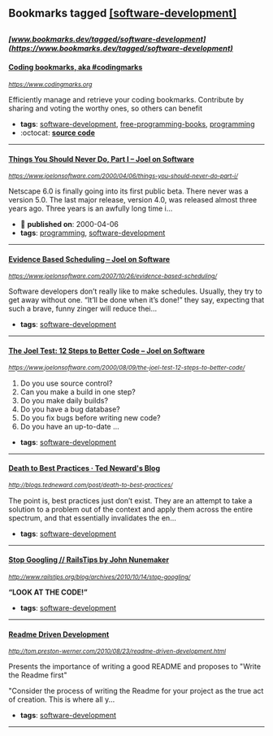 ## Bookmarks tagged [[software-development]](https://www.bookmarks.dev?q=[software-development])

_<sup><sup>[www.bookmarks.dev/tagged/software-development](https://www.bookmarks.dev/tagged/software-development)</sup></sup>_
---
#### [Coding bookmarks, aka #codingmarks](https://www.codingmarks.org)
_<sup>https://www.codingmarks.org</sup>_

Efficiently manage and retrieve your coding bookmarks. Contribute by sharing and voting the worthy ones, so others can benefit
* **tags**: [software-development](../tagged/software-development.md), [free-programming-books](../tagged/free-programming-books.md), [programming](../tagged/programming.md)
* :octocat: **[source code](https://github.com/Codingpedia/codingmarks)**
---
#### [Things You Should Never Do, Part I – Joel on Software](https://www.joelonsoftware.com/2000/04/06/things-you-should-never-do-part-i/)
_<sup>https://www.joelonsoftware.com/2000/04/06/things-you-should-never-do-part-i/</sup>_

Netscape 6.0 is finally going into its first public beta. There never was a version 5.0. The last major release, version 4.0, was released almost three years ago. Three years is an awfully long time i...
* :calendar: **published on**: 2000-04-06
* **tags**: [programming](../tagged/programming.md), [software-development](../tagged/software-development.md)
---
#### [Evidence Based Scheduling – Joel on Software](https://www.joelonsoftware.com/2007/10/26/evidence-based-scheduling/)
_<sup>https://www.joelonsoftware.com/2007/10/26/evidence-based-scheduling/</sup>_

Software developers don’t really like to make schedules. Usually, they try to get away without one. “It’ll be done when it’s done!” they say, expecting that such a brave, funny zinger will reduce thei...
* **tags**: [software-development](../tagged/software-development.md)
---
#### [The Joel Test: 12 Steps to Better Code – Joel on Software](https://www.joelonsoftware.com/2000/08/09/the-joel-test-12-steps-to-better-code/)
_<sup>https://www.joelonsoftware.com/2000/08/09/the-joel-test-12-steps-to-better-code/</sup>_

1. Do you use source control?
2. Can you make a build in one step?
3. Do you make daily builds?
4. Do you have a bug database?
5. Do you fix bugs before writing new code?
6. Do you have an up-to-date ...
* **tags**: [software-development](../tagged/software-development.md)
---
#### [Death to Best Practices ·  Ted Neward's Blog  ](http://blogs.tedneward.com/post/death-to-best-practices/)
_<sup>http://blogs.tedneward.com/post/death-to-best-practices/</sup>_

The point is, best practices just don’t exist. They are an attempt to take a solution to a problem out of the context and apply them across the entire spectrum, and that essentially invalidates the en...
* **tags**: [software-development](../tagged/software-development.md)
---
#### [Stop Googling // RailsTips by John Nunemaker](http://www.railstips.org/blog/archives/2010/10/14/stop-googling/)
_<sup>http://www.railstips.org/blog/archives/2010/10/14/stop-googling/</sup>_

**“LOOK AT THE CODE!”**
* **tags**: [software-development](../tagged/software-development.md)
---
#### [Readme Driven Development](http://tom.preston-werner.com/2010/08/23/readme-driven-development.html)
_<sup>http://tom.preston-werner.com/2010/08/23/readme-driven-development.html</sup>_

Presents the importance of writing a good README and proposes to "Write the Readme first"

"Consider the process of writing the Readme for your project as the true act of creation. This is where all y...
* **tags**: [software-development](../tagged/software-development.md)
---
